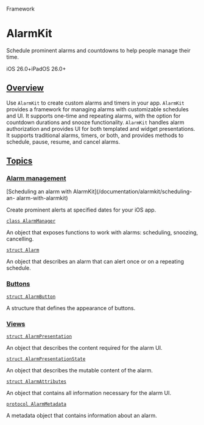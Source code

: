 Framework

# AlarmKit

Schedule prominent alarms and countdowns to help people manage their time.

iOS 26.0+iPadOS 26.0+

## [Overview](/documentation/AlarmKit#Overview)

Use `AlarmKit` to create custom alarms and timers in your app. `AlarmKit`
provides a framework for managing alarms with customizable schedules and UI.
It supports one-time and repeating alarms, with the option for countdown
durations and snooze functionality. `AlarmKit` handles alarm authorization and
provides UI for both templated and widget presentations. It supports
traditional alarms, timers, or both, and provides methods to schedule, pause,
resume, and cancel alarms.

## [Topics](/documentation/AlarmKit#topics)

### [Alarm management](/documentation/AlarmKit#Alarm-management)

[Scheduling an alarm with AlarmKit](/documentation/alarmkit/scheduling-an-
alarm-with-alarmkit)

Create prominent alerts at specified dates for your iOS app.

[`class AlarmManager`](/documentation/alarmkit/alarmmanager)

An object that exposes functions to work with alarms: scheduling, snoozing,
cancelling.

[`struct Alarm`](/documentation/alarmkit/alarm)

An object that describes an alarm that can alert once or on a repeating
schedule.

### [Buttons](/documentation/AlarmKit#Buttons)

[`struct AlarmButton`](/documentation/alarmkit/alarmbutton)

A structure that defines the appearance of buttons.

### [Views](/documentation/AlarmKit#Views)

[`struct AlarmPresentation`](/documentation/alarmkit/alarmpresentation)

An object that describes the content required for the alarm UI.

[`struct
AlarmPresentationState`](/documentation/alarmkit/alarmpresentationstate)

An object that describes the mutable content of the alarm.

[`struct AlarmAttributes`](/documentation/alarmkit/alarmattributes)

An object that contains all information necessary for the alarm UI.

[`protocol AlarmMetadata`](/documentation/alarmkit/alarmmetadata)

A metadata object that contains information about an alarm.

